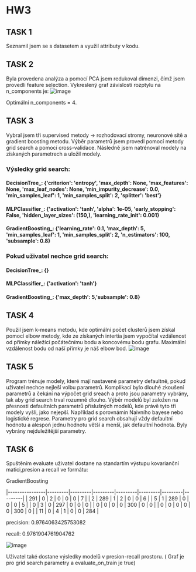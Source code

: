 # HW3
## TASK 1
Seznamil jsem se s datasetem a využil attributy v kodu.

## TASK 2
Byla provedena analýza a pomocí PCA jsem redukoval dimenzi, čímž jsem provedli feature selection. Vykreslený graf závislosti rozptylu na n_components je:
![image](https://github.com/user-attachments/assets/a376c843-6cdd-47f2-8d75-4f989b9ab005)

Optimální n_components = 4.

## TASK 3
Vybral jsem tři supervised metody -> rozhodovací stromy, neuronové sítě a gradient boosting metodu. Výběr parametrů jsem provedl pomocí metody grid search a pomocí cross-validace. Následně jsem natrénoval modely na získaných parametrech a uložil modely.

### Výsledky grid search:
#### DecisionTree_: {'criterion': 'entropy', 'max_depth': None, 'max_features': None, 'max_leaf_nodes': None, 'min_impurity_decrease': 0.0, 'min_samples_leaf': 1, 'min_samples_split': 2, 'splitter': 'best'}
#### MLPClassifier_: {'activation': 'tanh', 'alpha': 1e-05, 'early_stopping': False, 'hidden_layer_sizes': (150,), 'learning_rate_init': 0.001}
#### GradientBoosting_: {'learning_rate': 0.1, 'max_depth': 5, 'min_samples_leaf': 1, 'min_samples_split': 2, 'n_estimators': 100, 'subsample': 0.8}

### Pokud uživatel nechce grid search:
#### DecisionTree_: {}
#### MLPClassifier_: {'activation': 'tanh'}
#### GradientBoosting_: {'max_depth': 5,'subsample': 0.8}


## TASK 4
Použil jsem k-means metodu, kde optimální počet clusterů jsem získal pomocí elbow metody, kde ze získaných intertia jsem vypočítal vzdálenost od přímky náležící počátečnímu bodu a koncovému bodu grafu. Maximální vzdálenost bodu od naší přímky je náš elbow bod.
![image](https://github.com/user-attachments/assets/25ce1234-8cbe-4246-8f58-9dbb6a64df34)

## TASK 5
Program trénuje modely, které mají nastavené parametry defaultně, pokud uživatel nechce nejleší volbu parametrů.
Komplikací bylo dlouhé zkoušení parametrů a čekání na výpočet grid sreach a proto jsou parametry vybrány, tak aby grid search trval rozumně dlouho.
Výběr modelů byl založen na přesnosti defaultních parametrů příslušných modelů, kde právě tyto tři modely vyšli, jako nejepší. Například s porovnámín Naivního bayese nebo logistické regrese.
Parametry pro grid search obsahují vždy defaultní hodnotu a alespoń jednu hodnotu větší a menší, jak defaultní hodnota. Byly vybrány nejduležitější parametry.

## TASK 6
Spuštěním evaluate uživatel dostane na standartím výstupu kovarianční matici,presion a recall ve formátu:

GradientBoosting

|----------------|---------|---------|---------|---------|---------|---------|---------|
| 291     | 0       | 2       | 0       | 0       | 0       | 7       |
| 2       | 289     | 1       | 2       | 0       | 0       | 6       |
| 5       | 1       | 289     | 0       | 0       | 0       | 5       |
| 0       | 3       | 0       | 297     | 0       | 0       | 0       |
| 0       | 0       | 0       | 0       | 300     | 0       | 0       |
| 0       | 0       | 0       | 0       | 0       | 300     | 0       |
| 11      | 0       | 4       | 1       | 0       | 0       | 284     |


precision: 0.9764063425753082

recall: 0.9761904761904762

![image](https://github.com/user-attachments/assets/250e1941-ff93-4d76-9d8e-551a3925509d)


Uživatel také dostane výsledky modelů v presion-recall prostoru. ( Graf je pro grid search parametry a evaluate_on_train je true)
